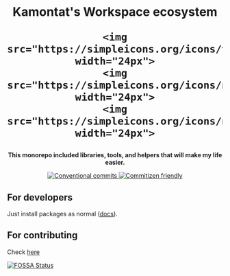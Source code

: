 <!-- Title section -->
<h1 align="center">
    Kamontat's Workspace ecosystem

    <img src="https://simpleicons.org/icons/typescript.svg" width="24px">
    <img src="https://simpleicons.org/icons/nx.svg" width="24px">
    <img src="https://simpleicons.org/icons/nodedotjs.svg" width="24px">

</h1>

<!-- Description section -->
<p align="center">
    <strong>This monorepo included libraries, tools, and helpers that will make my life easier.</strong>
</p>

<!-- Badge setup -->
<p align="center">
    <a href="https://www.conventionalcommits.org/">
      <img src="https://img.shields.io/badge/conventional--commits-brightgreen?style=flat-square&logo=conventionalcommits&color=black" alt="Conventional commits" />
    </a>
    <a href="http://commitizen.github.io/cz-cli/">
      <img src="https://img.shields.io/badge/commitizen-friendly-brightgreen.svg?style=flat-square" alt="Commitizen friendly" />
    </a>
</p>

<!-- content section -->

## For developers

Just install packages as normal ([docs](https://kcws.kamontat.net)).

## For contributing

Check [here](./CONTRIBUTING.md)

<!-- Footer section -->
<p align="left">
    <a href="https://app.fossa.com/projects/custom%2B7211%2Fgithub.com%2Fkc-workspace%2Fkcws?ref=badge_large&issueType=license">
        <img src="https://app.fossa.com/api/projects/custom%2B7211%2Fgithub.com%2Fkc-workspace%2Fkcws.svg?type=large&issueType=license" alt="FOSSA Status">
    </a>
</p>
